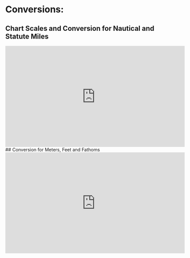 # Conversions:
## Chart Scales and Conversion for Nautical and Statute Miles
<iframe width="560" height="315" src="https://www.youtube.com/embed/yvSyR5pGACs" title="YouTube video player" frameborder="0" allow="accelerometer; autoplay; clipboard-write; encrypted-media; gyroscope; picture-in-picture" allowfullscreen></iframe>
## Conversion for Meters, Feet and Fathoms
<iframe width="560" height="315" src="https://www.youtube.com/embed/lWDqrGilrs0" title="YouTube video player" frameborder="0" allow="accelerometer; autoplay; clipboard-write; encrypted-media; gyroscope; picture-in-picture" allowfullscreen></iframe>
